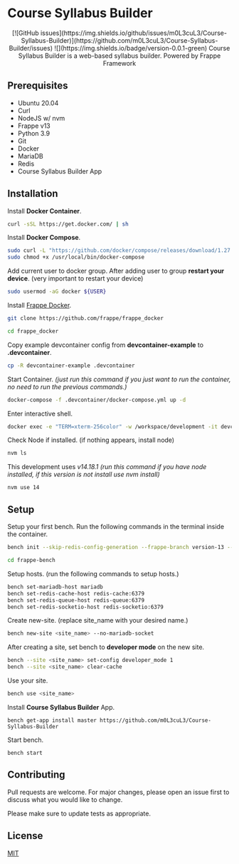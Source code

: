 # Course Syllabus Builder

<p style="text-align: center;">
[![GitHub issues](https://img.shields.io/github/issues/m0L3cuL3/Course-Syllabus-Builder)](https://github.com/m0L3cuL3/Course-Syllabus-Builder/issues)
![](https://img.shields.io/badge/version-0.0.1-green)
Course Syllabus Builder is a web-based syllabus builder. Powered by Frappe Framework
</p>

## Prerequisites
- Ubuntu 20.04
- Curl
- NodeJS w/ nvm
- Frappe v13
- Python 3.9
- Git
- Docker
- MariaDB
- Redis
- Course Syllabus Builder App

## Installation

Install **Docker Container**.

```bash
curl -sSL https://get.docker.com/ | sh
```
Install **Docker Compose**.

```bash
sudo curl -L "https://github.com/docker/compose/releases/download/1.27.4/docker-compose-$(uname -s)-$(uname -m)" -o /usr/local/bin/docker-compose
sudo chmod +x /usr/local/bin/docker-compose
```

Add current user to docker group. After adding user to group **restart your device**. (very important to restart your device)
```bash
sudo usermod -aG docker ${USER}
```

Install [Frappe Docker](https://github.com/frappe/frappe_docker).

```bash
git clone https://github.com/frappe/frappe_docker

cd frappe_docker
```

Copy example devcontainer config from **devcontainer-example** to **.devcontainer**.

```bash
cp -R devcontainer-example .devcontainer
```

Start Container. *(just run this command if you just want to run the container, no need to run the previous commands.)*

```bash
docker-compose -f .devcontainer/docker-compose.yml up -d
```

Enter interactive shell.
```bash
docker exec -e "TERM=xterm-256color" -w /workspace/development -it devcontainer_frappe_1 bash
```

Check Node if installed. (if nothing appears, install node)
```bash
nvm ls
```

This development uses *v14.18.1 (run this command if you have node installed, if this version is not install use nvm install)*
```
nvm use 14
```

## Setup
Setup your first bench. Run the following commands in the terminal inside the container. 
```bash
bench init --skip-redis-config-generation --frappe-branch version-13 --python python3.9 frappe-bench

cd frappe-bench
```

Setup hosts. (run the following commands to setup hosts.)
```bash
bench set-mariadb-host mariadb  
bench set-redis-cache-host redis-cache:6379
bench set-redis-queue-host redis-queue:6379
bench set-redis-socketio-host redis-socketio:6379
```

Create new-site. (replace site_name with your desired name.)
```bash
bench new-site <site_name> --no-mariadb-socket
```

After creating a site, set bench to **developer mode** on the new site.
```bash
bench --site <site_name> set-config developer_mode 1
bench --site <site_name> clear-cache
```

Use your site.
```bash
bench use <site_name>
```

Install **Course Syllabus Builder** App.
```
bench get-app install master https://github.com/m0L3cuL3/Course-Syllabus-Builder
```

Start bench.
```
bench start
```


## Contributing
Pull requests are welcome. For major changes, please open an issue first to discuss what you would like to change.

Please make sure to update tests as appropriate.

## License
[MIT](https://choosealicense.com/licenses/mit/)
